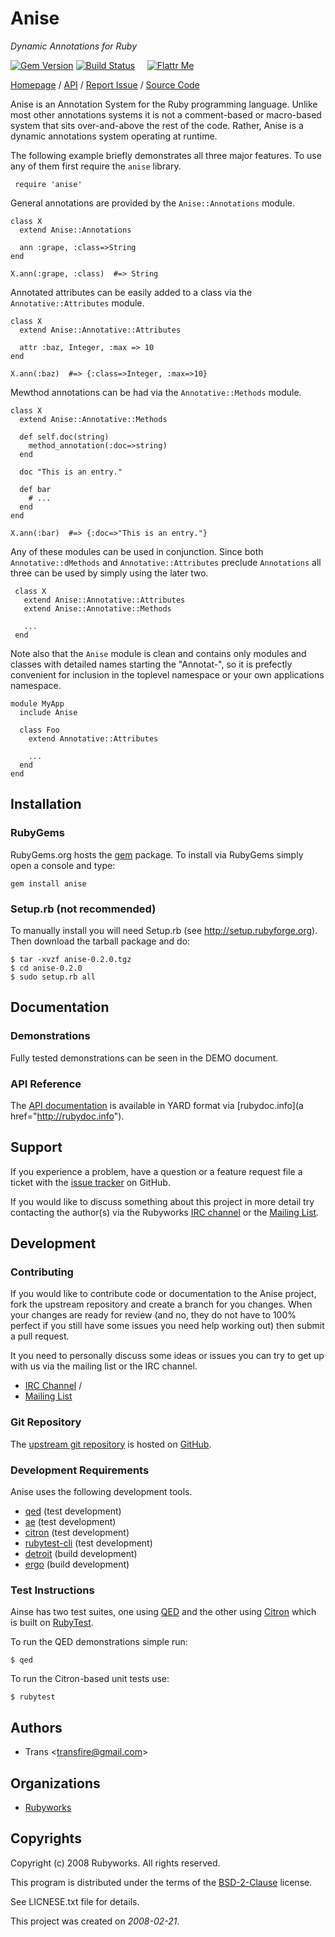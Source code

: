 # Anise

*Dynamic Annotations for Ruby*

[![Gem Version](https://badge.fury.io/rb/anise.png)](http://badge.fury.io/rb/anise)
[![Build Status](https://secure.travis-ci.org/rubyworks/anise.png)](http://travis-ci.org/rubyworks/anise) &nbsp; &nbsp;
[![Flattr Me](http://api.flattr.com/button/flattr-badge-large.png)](http://flattr.com/thing/324911/Rubyworks-Ruby-Development-Fund)

[Homepage](http://rubyworks.github.com/anise) /
[API](http://rubydoc.info/gems/anise) /
[Report Issue](http://github.com/rubyworks/anise/issues) /
[Source Code](http://github.com/rubyworks/anise)

Anise is an Annotation System for the Ruby programming language.
Unlike most other annotations systems it is not a comment-based or
macro-based system that sits over-and-above the rest of the code.
Rather, Anise is a dynamic annotations system operating at runtime.

The following example briefly demonstrates all three major features. To use
any of them first require the `anise` library.

     require 'anise'

General annotations are provided by the `Anise::Annotations` module.

    class X
      extend Anise::Annotations

      ann :grape, :class=>String
    end

    X.ann(:grape, :class)  #=> String

Annotated attributes can be easily added to a class via the `Annotative::Attributes`
module.

    class X
      extend Anise::Annotative::Attributes

      attr :baz, Integer, :max => 10
    end

    X.ann(:baz)  #=> {:class=>Integer, :max=>10}

Mewthod annotations can be had via the `Annotative::Methods` module.

    class X
      extend Anise::Annotative::Methods

      def self.doc(string)
        method_annotation(:doc=>string)
      end

      doc "This is an entry."

      def bar
        # ...
      end
    end

    X.ann(:bar)  #=> {:doc=>"This is an entry."}

Any of these modules can be used in conjunction. Since both `Annotative::dMethods`
and `Annotative::Attributes` preclude `Annotations` all three can be used by simply
using the later two.

     class X
       extend Anise::Annotative::Attributes
       extend Anise::Annotative::Methods

       ...
     end

Note also that the `Anise` module is clean and contains only modules and classes
with detailed names starting the "Annotat-", so it is prefectly convenient for
inclusion in the toplevel namespace or your own applications namespace.

    module MyApp
      include Anise

      class Foo
        extend Annotative::Attributes

        ...
      end
    end


## Installation

### RubyGems

RubyGems.org hosts the [gem](http://rubygems.org/gems/anise) package.
To install via RubyGems simply open a console and type:

    gem install anise

### Setup.rb (not recommended)

To manually install you will need Setup.rb (see http://setup.rubyforge.org).
Then download the tarball package and do:

    $ tar -xvzf anise-0.2.0.tgz
    $ cd anise-0.2.0
    $ sudo setup.rb all


## Documentation

### Demonstrations

Fully tested demonstrations can be seen in the DEMO document.

### API Reference

The [API documentation](http://rubydoc.info/gems/anise/frames) is available 
in YARD format via [rubydoc.info](a href="http://rubydoc.info").


## Support

If you experience a problem, have a question or a feature request file a ticket
with the [issue tracker](http://github.com/rubyworks/anise/issues) on GitHub.

If you would like to discuss something about this project in more detail try
contacting the author(s) via the Rubyworks [IRC channel](http://chat.us.freenode.net/rubyworks)
or the [Mailing List](http://groups.google.com/groups/rubyworks-mailinglist).


## Development

### Contributing

If you would like to contribute code or documentation to the Anise project, fork
the upstream repository and create a branch for you changes. When your changes are
ready for review (and no, they do not have to 100% perfect if you still have some
issues you need help working out) then submit a pull request.

It you need to personally discuss some ideas or issues you can try to get up with
us via the mailing list or the IRC channel.

* [IRC Channel](irc://irc.freenode.net/rubyworks) /
* [Mailing List](http://googlegroups.com/group/rubyworks-mailinglist)

### Git Repository

The [upstream git repository](http://github.com/rubyworks/anise.git) is 
hosted on [GitHub](http://github.com/rubyworks/anise).

### Development Requirements

Anise uses the following development tools.

* [qed](http://rubyworks.github.com/qed) (test development)
* [ae](http://rubyworks.github.com/ae) (test development)
* [citron](http://rubyworks.github.com/citron) (test development)
* [rubytest-cli](http://rubyworks.github.com/rubytest-cli) (test development)
* [detroit](http://rubyworks.github.com/detroit) (build development)
* [ergo](http://rubyworks.github.com/ergo) (build development)

### Test Instructions

Ainse has two test suites, one using [QED](http://rubyworks.github.com/qed) and
the other using [Citron](http://rubyworks.github.com/citron) which is built on
[RubyTest](http://rubyworks.github.com/rubytest).

To run the QED demonstrations simple run:

    $ qed

To run the Citron-based unit tests use:

    $ rubytest


## Authors

* Trans &lt;[transfire@gmail.com](mailto:transfire@gmail.com)&gt;


## Organizations

* [Rubyworks](http://rubyworks.github.com)


## Copyrights

Copyright (c) 2008 Rubyworks. All rights reserved.

This program is distributed under the terms of the
[BSD-2-Clause](http://www.spdx.org/licenses/BSD-2-Clause) license.

See LICNESE.txt file for details.

This project was created on *2008-02-21*.
